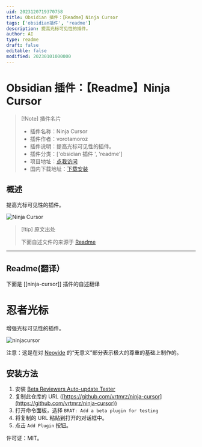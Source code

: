 ```yaml
---
uid: 2023120719370758
title: Obsidian 插件：【Readme】Ninja Cursor
tags: ['obsidian插件', 'readme']
description: 提高光标可见性的插件。
author: AI
type: readme
draft: false
editable: false
modified: 20230101000000
---
```


# Obsidian 插件：【Readme】Ninja Cursor

> [!Note] 插件名片
> - 插件名称：Ninja Cursor
> - 插件作者：vorotamoroz
> - 插件说明：提高光标可见性的插件。
> - 插件分类：['obsidian 插件 ', 'readme']
> - 项目地址：[点我访问](https://github.com/vrtmrz/ninja-cursor)
> - 国内下载地址：[下载安装](https://pkmer.cn/products/plugin/pluginMarket/?ninja-cursor)

## 概述

提高光标可见性的插件。

![Ninja Cursor](https://cdn.pkmer.cn/covers/ninja-cursor_new.gif)

> [!tip] 原文出处
>
>下面自述文件的来源于 [Readme](https://ghproxy.net/https://raw.githubusercontent.com/vrtmrz/ninja-cursor/main/README.md)
>

---

## Readme(翻译）

下面是 [[ninja-cursor]] 插件的自述翻译

# 忍者光标

增强光标可见性的插件。

![ninjacursor](https://cdn.pkmer.cn/covers/ninja-cursor_1_0.gif)

注意：这是在对 [Neovide](https://github.com/neovide/neovide) 的“无意义”部分表示极大的尊重的基础上制作的。

## 安装方法

1. 安装 [Beta Reviewers Auto-update Tester](https://github.com/TfTHacker/obsidian42-brat)
2. 复制此仓库的 URL ([https://github.com/vrtmrz/ninja-cursor](https://github.com/vrtmrz/ninja-cursor))
3. 打开命令面板，选择 `BRAT: Add a beta plugin for testing`
4. 将复制的 URL 粘贴到打开的对话框中。
5. 点击 `Add Plugin` 按钮。

许可证：MIT。
